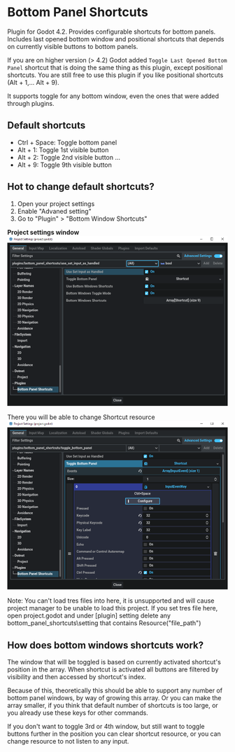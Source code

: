 # Bottom Panel Shortcuts

Plugin for Godot 4.2. Provides configurable shortcuts for bottom panels. Includes last opened bottom window and positional shortcuts that depends on currently visible buttons to bottom panels.

If you are on higher version (> 4.2) Godot added `Toggle Last Opened Bottom Panel` shortcut that is doing the same thing as this plugin, except positional shortcuts. You are still free to use this plugin if you like positional shortcuts (Alt + 1,... Alt + 9).

It supports toggle for any bottom window, even the ones that were added through plugins.

## Default shortcuts
- Ctrl + Space: Toggle bottom panel
- Alt + 1: Toggle 1st visible button
- Alt + 2: Toggle 2nd visible button
...
- Alt + 9: Toggle 9th visible button

## Hot to change default shortcuts?
1. Open your project settings
2. Enable "Advaned setting"
3. Go to "Plugin" > "Bottom Window Shortcuts"

**Project settings window**
<br>
<img src="screenshots/settings.png" >
<br>

There you will be able to change Shortcut resource
<br>
<img src="screenshots/configure.png" >
<br>

Note: You can't load tres files into here, it is unsupported and will cause project manager to be unable to load this project. If you set tres file here, open project.godot and under \[plugin\] setting delete any bottom_panel_shortcuts\\setting that contains Resource("file_path")

## How does bottom windows shortcuts work?
The window that will be toggled is based on currently activated shortcut's position in the array. When shortcut is activated all buttons are filtered by visibility and then accessed by shortcut's index.
 
Because of this, theoretically this should be able to support any number of bottom panel windows, by way of growing this array. Or you can make the array smaller, if you think that default number of shortcuts is too large, or you already use these keys for other commands.

If you don't want to toggle 3rd or 4th window, but still want to toggle buttons further in the position you can clear shortcut resource, or you can change resource to not listen to any input.
